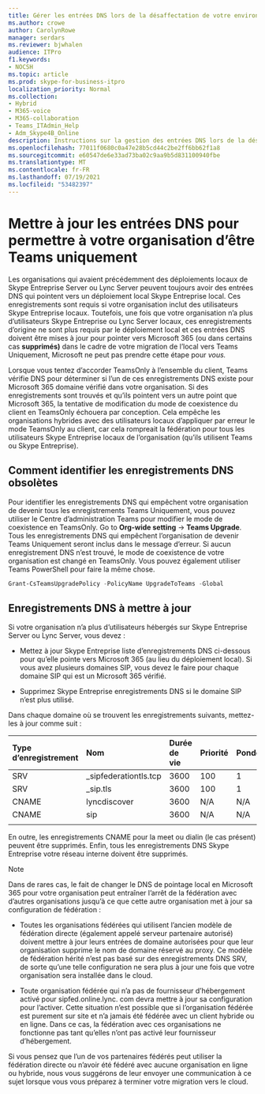 ```yaml
---
title: Gérer les entrées DNS lors de la désaffectation de votre environnement local
ms.author: crowe
author: CarolynRowe
manager: serdars
ms.reviewer: bjwhalen
audience: ITPro
f1.keywords:
- NOCSH
ms.topic: article
ms.prod: skype-for-business-itpro
localization_priority: Normal
ms.collection:
- Hybrid
- M365-voice
- M365-collaboration
- Teams_ITAdmin_Help
- Adm_Skype4B_Online
description: Instructions sur la gestion des entrées DNS lors de la désaffectation de votre environnement Skype Entreprise local.
ms.openlocfilehash: 77011f0680c0a47e28b5cd44c2be2ff6bb62f1a8
ms.sourcegitcommit: e60547de6e33ad73ba02c9aa9b5d831100940fbe
ms.translationtype: MT
ms.contentlocale: fr-FR
ms.lasthandoff: 07/19/2021
ms.locfileid: "53482397"
---
```

# <a name="update-dns-entries-to-enable-your-organization-to-be-all-teams-only"></a>Mettre à jour les entrées DNS pour permettre à votre organisation d’être Teams uniquement

Les organisations qui avaient précédemment des déploiements locaux de Skype Entreprise Server ou Lync Server peuvent toujours avoir des entrées DNS qui pointent vers un déploiement local Skype Entreprise local. Ces enregistrements sont requis si votre organisation inclut des utilisateurs Skype Entreprise locaux. Toutefois, une fois que votre organisation n’a plus d’utilisateurs Skype Entreprise ou Lync Server locaux, ces enregistrements d’origine ne sont plus requis par le déploiement local et ces entrées DNS doivent être mises à jour pour pointer vers Microsoft 365 (ou dans certains cas **supprimés)** dans le cadre de votre migration de l’local vers Teams Uniquement, Microsoft ne peut pas prendre cette étape pour *vous.*

Lorsque vous tentez d’accorder TeamsOnly à l’ensemble du client, Teams vérifie DNS pour déterminer si l’un de ces enregistrements DNS existe pour Microsoft 365 domaine vérifié dans votre organisation. Si des enregistrements sont trouvés et qu’ils pointent vers un autre point que Microsoft 365, la tentative de modification du mode de coexistence du client en TeamsOnly échouera par conception. Cela empêche les organisations hybrides avec des utilisateurs locaux d’appliquer par erreur le mode TeamsOnly au client, car cela rompreait la fédération pour tous les utilisateurs Skype Entreprise locaux de l’organisation (qu’ils utilisent Teams ou Skype Entreprise).


## <a name="how-to-identify-stale-dns-records"></a>Comment identifier les enregistrements DNS obsolètes

Pour identifier les enregistrements DNS qui empêchent votre organisation de devenir tous les enregistrements Teams Uniquement, vous pouvez utiliser le Centre d’administration Teams pour modifier le mode de coexistence en TeamsOnly. Go to **Org-wide setting**  ->  **Teams Upgrade**. Tous les enregistrements DNS qui empêchent l’organisation de devenir Teams Uniquement seront inclus dans le message d’erreur.  Si aucun enregistrement DNS n’est trouvé, le mode de coexistence de votre organisation est changé en TeamsOnly.   Vous pouvez également utiliser Teams PowerShell pour faire la même chose.

   ```PowerShell
   Grant-CsTeamsUpgradePolicy -PolicyName UpgradeToTeams -Global
   ```

## <a name="dns-records-to-be-updated"></a>Enregistrements DNS à mettre à jour

Si votre organisation n’a plus d’utilisateurs hébergés sur Skype Entreprise Server ou Lync Server, vous devez :

- Mettez à jour Skype Entreprise liste d’enregistrements DNS ci-dessous pour qu’elle pointe vers Microsoft 365 (au lieu du déploiement local). Si vous avez plusieurs domaines SIP, vous devez le faire pour chaque domaine SIP qui est un Microsoft 365 vérifié.

- Supprimez Skype Entreprise enregistrements DNS si le domaine SIP n’est plus utilisé. 

Dans chaque domaine où se trouvent les enregistrements suivants, mettez-les à jour comme suit :

| Type d’enregistrement | Nom | Durée de vie | Priorité | Pondération | Port | Value (Valeur) |
| :-----| :-----| :---- | :-----| :-----| :-----| :-----|
| SRV | _sipfederationtls.tcp | 3600 |  100 | 1 | 5061  | sipfed.online.lync.com |
| SRV | _sip.tls | 3600  | 100 |    1   | 443   | sipdir.online.lync.com |
| CNAME | lyncdiscover |    3600 |  N/A |   N/A |   N/A |   webdir.online.lync.com |
| CNAME |   sip | 3600 |    N/A |   N/A  | N/A |    sipdir.online.lync.com |
|||||||

En outre, les enregistrements CNAME pour la meet ou dialin (le cas présent) peuvent être supprimés. Enfin, tous les enregistrements DNS Skype Entreprise votre réseau interne doivent être supprimés.

> [!Note] 
> Dans de rares cas, le fait de changer le DNS de pointage local en Microsoft 365 pour votre organisation peut entraîner l’arrêt de la fédération avec d’autres organisations jusqu’à ce que cette autre organisation met à jour sa configuration de fédération :
>
> - Toutes les organisations fédérées qui utilisent l’ancien modèle de fédération directe (également appelé serveur partenaire autorisé) doivent mettre à jour leurs entrées de domaine autorisées pour que leur organisation supprime le nom de domaine réservé au proxy. Ce modèle de fédération hérité n’est pas basé sur des enregistrements DNS SRV, de sorte qu’une telle configuration ne sera plus à jour une fois que votre organisation sera installée dans le cloud.
> 
> - Toute organisation fédérée qui n’a pas de fournisseur d’hébergement activé pour sipfed.online.lync. <span> com devra mettre à jour sa configuration pour l’activer. Cette situation n’est possible que si l’organisation fédérée est purement sur site et n’a jamais été fédérée avec un client hybride ou en ligne. Dans ce cas, la fédération avec ces organisations ne fonctionne pas tant qu’elles n’ont pas activé leur fournisseur d’hébergement.
>
> Si vous pensez que l’un de vos partenaires fédérés peut utiliser la fédération directe ou n’avoir été fédéré avec aucune organisation en ligne ou hybride, nous vous suggérons de leur envoyer une communication à ce sujet lorsque vous vous préparez à terminer votre migration vers le cloud.
  




